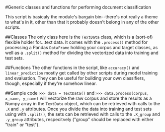 #Generic classes and functions for performing document classification

This script is basicaly the module's bargain bin--there's not really a theme to what's in it, other than that it probably doesn't belong in any of the other scripts.

##Classes
The only class here is the ```TextData``` class, which is a (sort-of) flexible holder for...text data. It comes with the ```.process()``` method for processing a Pandas ```DataFrame``` holding your corpus and target classes, as well as a ```.split()``` method for dividing the vectorized data into training and test sets. 

##Functions
The other functions in the script, like ```accuracy()``` and ```linear_prediction``` mostly get called by other scripts during model training and evaluation. They can be useful for building your own classifiers, though, especially if they're somehow linear.

##Sample code
```>>> data = TextData()``` and ```>>> data.process(corpus, x_name, y_name)``` will vectorize the raw corpus and store the results as a Numpy array in the ```TextData``` object, which can be retrieved with calls to the ```.X``` and ```.y``` attributes. Once you divide the data into training and test sets using with ```.split()```, the sets can be retrieved with calls to the ```.X_group``` and ```.y_group``` attributes, respecitvely ("group" should be replaced with either "train" or "test").


